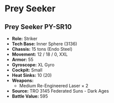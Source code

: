 # Prey Seeker
## Prey Seeker PY-SR10
- **Role:** Striker
- **Tech Base:** Inner Sphere (3136)
- **Chassis:** 15 tons (Endo Steel)
- **Movement:** 12 / 18 / 0, XXL
- **Armor:** 55
- **Gyroscope:** XL Gyro
- **Cockpit:** Small
- **Heat Sinks:** 10 (20)
- **Weapons:**
  - Medium Re-Engineered Laser × 2
- **Source:** TRO 3145 Federated Suns - Dark Ages
- **Battle Value:** 595

